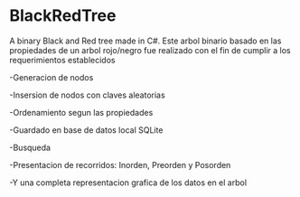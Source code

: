 # BlackRedTree
A binary Black and Red tree made in C#.
Este arbol binario basado en las propiedades de un arbol rojo/negro fue realizado con el fin de cumplir a los requerimientos establecidos

-Generacion de nodos

-Insersion de nodos con claves aleatorias

-Ordenamiento segun las propiedades

-Guardado en base de datos local SQLite

-Busqueda

-Presentacion de recorridos: Inorden, Preorden y Posorden

-Y una completa representacion grafica de los datos en el arbol
